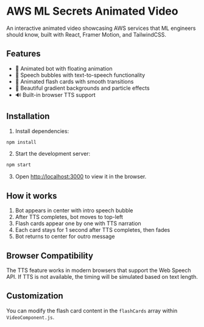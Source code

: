 # AWS ML Secrets Animated Video

An interactive animated video showcasing AWS services that ML engineers should know, built with React, Framer Motion, and TailwindCSS.

## Features

- 🤖 Animated bot with floating animation
- 💬 Speech bubbles with text-to-speech functionality
- 🎴 Animated flash cards with smooth transitions
- 🎨 Beautiful gradient backgrounds and particle effects
- 🔊 Built-in browser TTS support

## Installation

1. Install dependencies:
```bash
npm install
```

2. Start the development server:
```bash
npm start
```

3. Open [http://localhost:3000](http://localhost:3000) to view it in the browser.

## How it works

1. Bot appears in center with intro speech bubble
2. After TTS completes, bot moves to top-left
3. Flash cards appear one by one with TTS narration
4. Each card stays for 1 second after TTS completes, then fades
5. Bot returns to center for outro message

## Browser Compatibility

The TTS feature works in modern browsers that support the Web Speech API. If TTS is not available, the timing will be simulated based on text length.

## Customization

You can modify the flash card content in the `flashCards` array within `VideoComponent.js`.